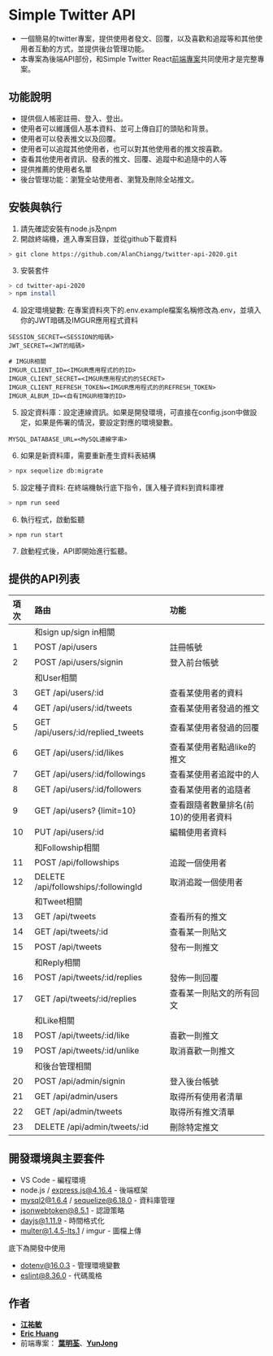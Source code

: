 # Simple Twitter API

* 一個簡易的twitter專案，提供使用者發文、回覆，以及喜歡和追蹤等和其他使用者互動的方式，並提供後台管理功能。
* 本專案為後端API部份，和Simple Twitter React[前端專案](https://github.com/u88872625/simple-twitter)共同使用才是完整專案。

## 功能說明

* 提供個人帳密註冊、登入、登出。
* 使用者可以維護個人基本資料、並可上傳自訂的頭貼和背景。
* 使用者可以發表推文以及回覆。
* 使用者可以追蹤其他使用者，也可以對其他使用者的推文按喜歡。
* 查看其他使用者資訊、發表的推文、回覆、追蹤中和追隨中的人等
* 提供推薦的使用者名單
* 後台管理功能：瀏覽全站使用者、瀏覽及刪除全站推文。


## 安裝與執行

1. 請先確認安裝有node.js及npm
2. 開啟終端機，進入專案目錄，並從github下載資料

```bash
> git clone https://github.com/AlanChiangg/twitter-api-2020.git
```

3. 安裝套件

```bash
> cd twitter-api-2020
> npm install
```

4. 設定環境變數: 在專案資料夾下的.env.example檔案名稱修改為.env，並填入你的JWT暗碼及IMGUR應用程式資料
```
SESSION_SECRET=<SESSION的暗碼>
JWT_SECRET=<JWT的暗碼>

# IMGUR相關
IMGUR_CLIENT_ID=<IMGUR應用程式的的ID>
IMGUR_CLIENT_SECRET=<IMGUR應用程式的的SECRET>
IMGUR_CLIENT_REFRESH_TOKEN=<IMGUR應用程式的的REFRESH_TOKEN>
IMGUR_ALBUM_ID=<自有IMGUR相簿的ID>
```

5. 設定資料庫：設定連線資訊。如果是開發環境，可直接在config.json中做設定，如果是佈署的情況，要設定對應的環境變數。
```
MYSQL_DATABASE_URL=<MySQL連線字串>
```
6. 如果是新資料庫，需要重新產生資料表結構
```bash
> npx sequelize db:migrate
```

5. 設定種子資料: 在終端機執行底下指令，匯入種子資料到資料庫裡
```bash
> npm run seed

```

6. 執行程式，啟動監聽

```
> npm run start
```

7. 啟動程式後，API即開始進行監聽。

## 提供的API列表

| 項次 |                 路由                 |                 功能                 |
|:---- |:------------------------------------|:------------------------------------ |
|      | 和sign up/sign in相關                |                                      |
| 1    | POST /api/users                      | 註冊帳號                             |
| 2    | POST /api/users/signin               | 登入前台帳號                         |
|      | 和User相關                           |                                      |
| 3    | GET /api/users/:id                   | 查看某使用者的資料                   |
| 4    | GET /api/users/:id/tweets            | 查看某使用者發過的推文               |
| 5    | GET /api/users/:id/replied_tweets    | 查看某使用者發過的回覆               |
| 6    | GET /api/users/:id/likes             | 查看某使用者點過like的推文           |
| 7    | GET /api/users/:id/followings        | 查看某使用者追蹤中的人               |
| 8    | GET /api/users/:id/followers         | 查看某使用者的追隨者                 |
| 9    | GET /api/users? {limit=10}           | 查看跟隨者數量排名(前10)的使用者資料 |
| 10   | PUT /api/users/:id                   | 編輯使用者資料                       |
|      | 和Followship相關                     |                                      |
| 11   | POST /api/followships                | 追蹤一個使用者                       |
| 12   | DELETE /api/followships/:followingId | 取消追蹤一個使用者                   |
|      | 和Tweet相關                          |                                      |
| 13   | GET /api/tweets                      | 查看所有的推文                       |
| 14   | GET /api/tweets/:id                  | 查看某一則貼文                       |
| 15   | POST /api/tweets                     | 發布一則推文                         |
|      | 和Reply相關                          |                                      |
| 16   | POST /api/tweets/:id/replies         | 發佈一則回覆                         |
| 17   | GET /api/tweets/:id/replies          | 查看某一則貼文的所有回文             |
|      | 和Like相關                           |                                      |
| 18   | POST /api/tweets/:id/like            | 喜歡一則推文                         |
| 19   | POST /api/tweets/:id/unlike          | 取消喜歡一則推文                     |
|      | 和後台管理相關                       |                                      |
| 20   | POST /api/admin/signin               | 登入後台帳號                         |
| 21   | GET /api/admin/users                 | 取得所有使用者清單                   |
| 22   | GET /api/admin/tweets                | 取得所有推文清單                     |
| 23   | DELETE /api/admin/tweets/:id         | 刪除特定推文                         |



## 開發環境與主要套件

* VS Code - 編程環境
* node.js / express.js@4.16.4 - 後端框架
* mysql2@1.6.4 / sequelize@6.18.0 - 資料庫管理
* jsonwebtoken@8.5.1 - 認證策略
* dayjs@1.11.9 - 時間格式化
* multer@1.4.5-lts.1 / imgur - 圖檔上傳

底下為開發中使用
* dotenv@16.0.3 - 管理環境變數
* eslint@8.36.0 - 代碼風格

## 作者

* [**江祐敏**](https://github.com/AlanChiangg)
* [**Eric Huang**](https://github.com/erikku54) 
* 前端專案： [**葉明荃**](https://github.com/u88872625)、[**YunJong**](https://github.com/Yunj0ng)